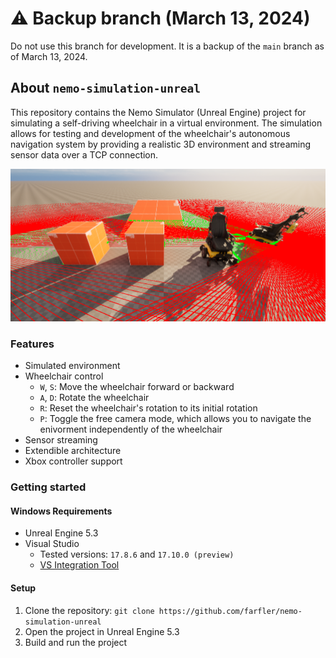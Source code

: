 # ⚠️ Backup branch (March 13, 2024)

Do not use this branch for development. It is a backup of the `main` branch as of March 13, 2024.

## About `nemo-simulation-unreal`

This repository contains the Nemo Simulator (Unreal Engine) project for simulating a self-driving wheelchair in a virtual environment. The simulation allows for testing and development of the wheelchair's autonomous navigation system by providing a realistic 3D environment and streaming sensor data over a TCP connection.

![Simulation Showcase](./Content/Misc/banner.png)

### Features

* Simulated environment
* Wheelchair control
  - `W`, `S`: Move the wheelchair forward or backward
  - `A`, `D`: Rotate the wheelchair
  - `R`: Reset the wheelchair's rotation to its initial rotation
  - `P`: Toggle the free camera mode, which allows you to navigate  the enivorment independently of the wheelchair
* Sensor streaming
* Extendible architecture
* Xbox controller support

### Getting started

#### Windows Requirements

* Unreal Engine 5.3
* Visual Studio
  - Tested versions: `17.8.6` and `17.10.0 (preview)`
  - [VS Integration Tool](https://www.unrealengine.com/marketplace/en-US/product/visual-studio-integration-tool)

#### Setup

1. Clone the repository: `git clone https://github.com/farfler/nemo-simulation-unreal`
2. Open the project in Unreal Engine 5.3
3. Build and run the project

